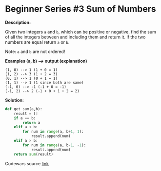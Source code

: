 # Beginner Series #3 Sum of Numbers

**Description:**

Given two integers `a` and `b`, which can be positive or negative, find the sum of all the integers between and including them and return it. If the two numbers are equal return `a` or `b`.

Note: `a` and `b` are not ordered!

**Examples (a, b) --> output (explanation)**
```
(1, 0) --> 1 (1 + 0 = 1)
(1, 2) --> 3 (1 + 2 = 3)
(0, 1) --> 1 (0 + 1 = 1)
(1, 1) --> 1 (1 since both are same)
(-1, 0) --> -1 (-1 + 0 = -1)
(-1, 2) --> 2 (-1 + 0 + 1 + 2 = 2) 
```

**Solution:**
```python
def get_sum(a,b):
    result = []
    if a == b:
        return a
    elif a < b:
        for num in range(a, b+1, 1):
            result.append(num)
    elif a > b:
        for num in range(a, b-1, -1):
            result.append(num)
    return sum(result)
```


Codewars source [link](https://www.codewars.com/kata/55f2b110f61eb01779000053/train/python)